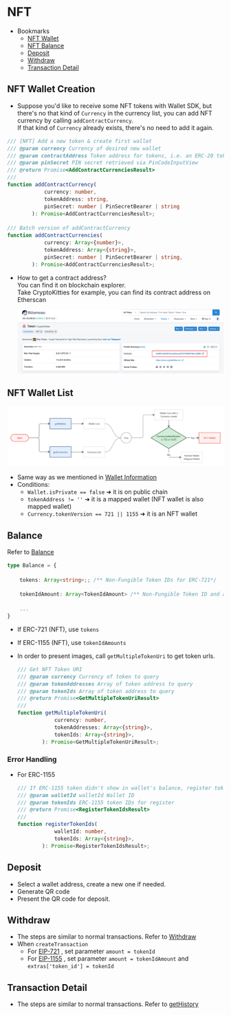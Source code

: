 # NFT

- Bookmarks
  - [NFT Wallet](#nft-wallet-creation)
  - [NFT Balance](#balance)
  - [Deposit](#deposit)
  - [Withdraw](#withdraw)
  - [Transaction Detail](#transaction-detail)

## NFT Wallet Creation

- Suppose you'd like to receive some NFT tokens with Wallet SDK, but there's no that kind of `Currency` in the currency list, you can add NFT currency by calling `addContractCurrency`.  
If that kind of `Currency` already exists, there's no need to add it again.

```ts
/// [NFT] Add a new token & create first wallet
/// @param currency Currency of desired new wallet
/// @param contractAddress Token address for tokens, i.e. an ERC-20 token wallet maps to an Ethereum wallet
/// @param pinSecret PIN secret retrieved via PinCodeInputView
/// @return Promise<AddContractCurrenciesResult>
///
function addContractCurrency(
            currency: number,
            tokenAddress: string,
            pinSecret: number | PinSecretBearer | string
        ): Promise<AddContractCurrenciesResult>;

/// Batch version of addContractCurrency
function addContractCurrencies(
            currency: Array<{number}>,
            tokenAddress: Array<{string}>,
            pinSecret: number | PinSecretBearer | string,
        ): Promise<AddContractCurrenciesResult>;
```

- How to get a contract address?  
You can find it on blockchain explorer.  
Take CryptoKitties for example, you can find its contract address on Etherscan

  ![img](images/sdk_guideline/nft_etherscan_1.png)

## NFT Wallet List

![img](images/sdk_guideline/nft_wallets.jpg)

- Same way as we mentioned in [Wallet Information](wallets.md#wallet-information)
- Conditions:
  - `Wallet.isPrivate == false` ➜ it is on public chain
  - `tokenAddress != ''` ➜ it is a mapped wallet (NFT wallet is also mapped wallet)
  - `Currency.tokenVersion == 721 || 1155` ➜ it is an NFT wallet

## Balance

Refer to [Balance](wallets.md#getbalances)

```ts
type Balance = {

    tokens: Array<string>;; /** Non-Fungible Token IDs for ERC-721*/

    tokenIdAmount: Array<TokenIdAmount> /** Non-Fungible Token ID and amounts for ERC-1155 */

    ...
}
```

- If ERC-721 (NFT), use `tokens`
- If ERC-1155 (NFT), use `tokenIdAmounts`

- In order to present images, call `getMultipleTokenUri` to get token urls.
  
  ```ts
  /// Get NFT Token URI
  /// @param currency Currency of token to query
  /// @param tokenAddresses Array of token address to query
  /// @param tokenIds Array of token address to query
  /// @return Promise<GetMultipleTokenUriResult>
  ///
  function getMultipleTokenUri(
              currency: number,
              tokenAddresses: Array<{string}>,
              tokenIds: Array<{string}>,
          ): Promise<GetMultipleTokenUriResult>;
  ```

### Error Handling

- For ERC-1155

  ```ts
  /// If ERC-1155 token didn't show in wallet's balance, register token ID manually make them in track
  /// @param walletId walletId Wallet ID
  /// @param tokenIds ERC-1155 token IDs for register
  /// @return Promise<RegisterTokenIdsResult>
  ///
  function registerTokenIds(
              walletId: number,
              tokenIds: Array<{string}>,
          ): Promise<RegisterTokenIdsResult>;
  ```

## Deposit

- Select a wallet address, create a new one if needed.
- Generate QR code
- Present the QR code for deposit.

## Withdraw

- The steps are similar to normal transactions. Refer to [Withdraw](transaction.md#withdraw)
- When `createTransaction`
  - For [EIP-721](https://eips.ethereum.org/EIPS/eip-721) , set parameter `amount = tokenId`
  - For [EIP-1155](https://eips.ethereum.org/EIPS/eip-1155) , set parameter `amount = tokenIdAmount` and `extras['token_id'] = tokenId`

## Transaction Detail

- The steps are similar to normal transactions. Refer to [getHistory](transaction.md#gethistory)
